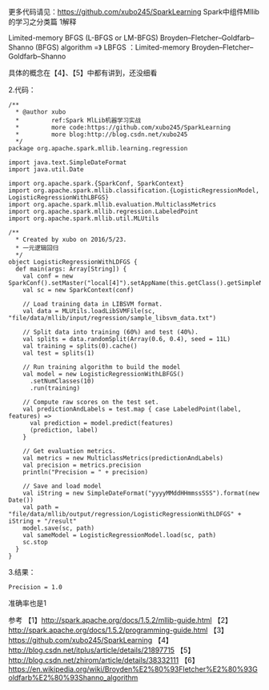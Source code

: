 更多代码请见：https://github.com/xubo245/SparkLearning
Spark中组件Mllib的学习之分类篇
1解释

Limited-memory BFGS (L-BFGS or LM-BFGS)
Broyden–Fletcher–Goldfarb–Shanno (BFGS) algorithm
=》
LBFGS ：Limited-memory  Broyden–Fletcher–Goldfarb–Shanno

具体的概念在【4】、【5】中都有讲到，还没细看


2.代码：

```
/**
  * @author xubo
  *         ref:Spark MlLib机器学习实战
  *         more code:https://github.com/xubo245/SparkLearning
  *         more blog:http://blog.csdn.net/xubo245
  */
package org.apache.spark.mllib.learning.regression

import java.text.SimpleDateFormat
import java.util.Date

import org.apache.spark.{SparkConf, SparkContext}
import org.apache.spark.mllib.classification.{LogisticRegressionModel, LogisticRegressionWithLBFGS}
import org.apache.spark.mllib.evaluation.MulticlassMetrics
import org.apache.spark.mllib.regression.LabeledPoint
import org.apache.spark.mllib.util.MLUtils

/**
  * Created by xubo on 2016/5/23.
  * 一元逻辑回归
  */
object LogisticRegressionWithLDFGS {
  def main(args: Array[String]) {
    val conf = new SparkConf().setMaster("local[4]").setAppName(this.getClass().getSimpleName().filter(!_.equals('$')))
    val sc = new SparkContext(conf)

    // Load training data in LIBSVM format.
    val data = MLUtils.loadLibSVMFile(sc, "file/data/mllib/input/regression/sample_libsvm_data.txt")

    // Split data into training (60%) and test (40%).
    val splits = data.randomSplit(Array(0.6, 0.4), seed = 11L)
    val training = splits(0).cache()
    val test = splits(1)

    // Run training algorithm to build the model
    val model = new LogisticRegressionWithLBFGS()
      .setNumClasses(10)
      .run(training)

    // Compute raw scores on the test set.
    val predictionAndLabels = test.map { case LabeledPoint(label, features) =>
      val prediction = model.predict(features)
      (prediction, label)
    }

    // Get evaluation metrics.
    val metrics = new MulticlassMetrics(predictionAndLabels)
    val precision = metrics.precision
    println("Precision = " + precision)

    // Save and load model
    val iString = new SimpleDateFormat("yyyyMMddHHmmssSSS").format(new Date())
    val path = "file/data/mllib/output/regression/LogisticRegressionWithLDFGS" + iString + "/result"
    model.save(sc, path)
    val sameModel = LogisticRegressionModel.load(sc, path)
    sc.stop
  }
}

```

3.结果：

```
Precision = 1.0
```
准确率也是1


参考
【1】http://spark.apache.org/docs/1.5.2/mllib-guide.html 
【2】http://spark.apache.org/docs/1.5.2/programming-guide.html
【3】https://github.com/xubo245/SparkLearning
【4】http://blog.csdn.net/itplus/article/details/21897715
【5】http://blog.csdn.net/zhirom/article/details/38332111
【6】https://en.wikipedia.org/wiki/Broyden%E2%80%93Fletcher%E2%80%93Goldfarb%E2%80%93Shanno_algorithm
